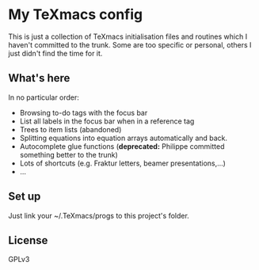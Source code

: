 # My TeXmacs config #

This is just a collection of TeXmacs initialisation files and routines which I haven't committed to the trunk. Some are too specific or personal, others I just didn't find the time for it.

## What's here ###

In no particular order:

* Browsing to-do tags with the focus bar
* List all labels in the focus bar when in a reference tag
* Trees to item lists (abandoned)
* Splitting equations into equation arrays automatically and back.
* Autocomplete glue functions (**deprecated:** Philippe committed something better to the trunk)
* Lots of shortcuts (e.g. Fraktur letters, beamer presentations,...)
* ...

## Set up ##

Just link your ~/.TeXmacs/progs to this project's folder.

## License ##

GPLv3